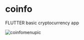 # coinfo

FLUTTER basic cryptocurrency app


![coinfomenupic](https://github.com/alihanK/coinfo/assets/82571528/55f0c468-7cda-4df4-b13a-b40b457c065e)
